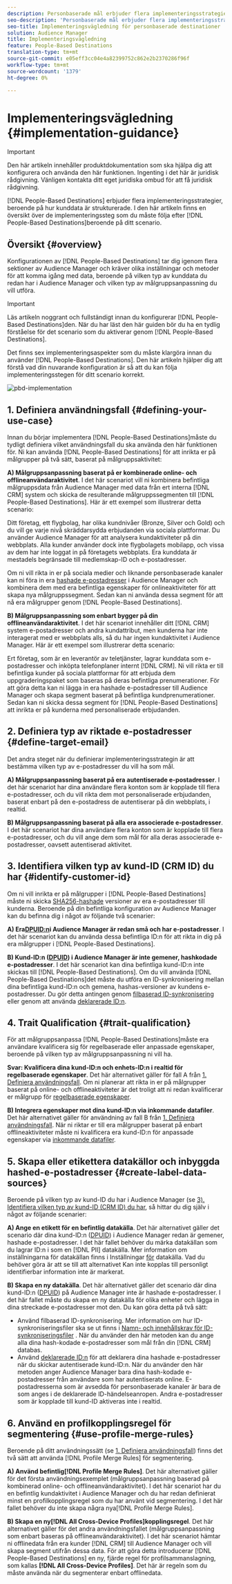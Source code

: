 ```yaml
---
description: Personbaserade mål erbjuder flera implementeringsstrategier, beroende på hur kunddata är strukturerade. I den här artikeln finns en översikt över de implementeringssteg som du måste följa för personbaserade mål, beroende på ditt scenario.
seo-description: 'Personbaserade mål erbjuder flera implementeringsstrategier, beroende på hur kunddata är strukturerade. I den här artikeln finns en översikt över de implementeringssteg som du måste följa för personbaserade mål, beroende på ditt scenario.  '
seo-title: Implementeringsvägledning för personbaserade destinationer
solution: Audience Manager
title: Implementeringsvägledning
feature: People-Based Destinations
translation-type: tm+mt
source-git-commit: e05eff3cc04e4a82399752c862e2b2370286f96f
workflow-type: tm+mt
source-wordcount: '1379'
ht-degree: 0%

---
```



# Implementeringsvägledning {#implementation-guidance}

>[!IMPORTANT]
>Den här artikeln innehåller produktdokumentation som ska hjälpa dig att konfigurera och använda den här funktionen. Ingenting i det här är juridisk rådgivning. Vänligen kontakta ditt eget juridiska ombud för att få juridisk rådgivning.

[!DNL People-Based Destinations] erbjuder flera implementeringsstrategier, beroende på hur kunddata är strukturerade. I den här artikeln finns en översikt över de implementeringssteg som du måste följa efter [!DNL People-Based Destinations]beroende på ditt scenario.

## Översikt {#overview}

Konfigurationen av [!DNL People-Based Destinations] tar dig igenom flera sektioner av Audience Manager och kräver olika inställningar och metoder för att komma igång med data, beroende på vilken typ av kunddata du redan har i Audience Manager och vilken typ av målgruppsanpassning du vill utföra.

>[!IMPORTANT]
> Läs artikeln noggrant och fullständigt innan du konfigurerar [!DNL People-Based Destinations]den. När du har läst den här guiden bör du ha en tydlig förståelse för det scenario som du aktiverar genom [!DNL People-Based Destinations].

Det finns sex implementeringsaspekter som du måste klargöra innan du använder [!DNL People-Based Destinations]. Den här artikeln hjälper dig att förstå vad din nuvarande konfiguration är så att du kan följa implementeringsstegen för ditt scenario korrekt.

![pbd-implementation](assets/pbd-implementation.png)

## 1. Definiera användningsfall {#defining-your-use-case}

Innan du börjar implementera [!DNL People-Based Destinations]måste du tydligt definiera vilket användningsfall du ska använda den här funktionen för. Ni kan använda [!DNL People-Based Destinations] för att inrikta er på målgrupper på två sätt, baserat på målgruppsaktivitet:

**A) Målgruppsanpassning baserat på er kombinerade online- och offlineanvändaraktivitet**. I det här scenariot vill ni kombinera befintliga målgruppsdata från Audience Manager med data från ert interna [!DNL CRM] system och skicka de resulterande målgruppssegmenten till [!DNL People-Based Destinations]. Här är ett exempel som illustrerar detta scenario:

Ditt företag, ett flygbolag, har olika kundnivåer (Bronze, Silver och Gold) och du vill ge varje nivå skräddarsydda erbjudanden via sociala plattformar. Du använder Audience Manager för att analysera kundaktiviteter på din webbplats. Alla kunder använder dock inte flygbolagets mobilapp, och vissa av dem har inte loggat in på företagets webbplats. Era kunddata är mestadels begränsade till medlemskap-ID och e-postadresser.

Om ni vill rikta in er på sociala medier och liknande personbaserade kanaler kan ni föra in era [hashade e-postadresser](people-based-destinations-prerequisites.md) i Audience Manager och kombinera dem med era befintliga egenskaper för onlineaktiviteter för att skapa nya målgruppssegment. Sedan kan ni använda dessa segment för att nå era målgrupper genom [!DNL People-Based Destinations].

**B) Målgruppsanpassning som enbart bygger på din offlineanvändaraktivitet**. I det här scenariot innehåller ditt [!DNL CRM] system e-postadresser och andra kundattribut, men kunderna har inte interagerat med er webbplats alls, så du har ingen kundaktivitet i Audience Manager. Här är ett exempel som illustrerar detta scenario:

Ert företag, som är en leverantör av teletjänster, lagrar kunddata som e-postadresser och inköpta telefonplaner internt [!DNL CRM]. Ni vill rikta er till befintliga kunder på sociala plattformar för att erbjuda dem uppgraderingspaket som baseras på deras befintliga prenumerationer. För att göra detta kan ni lägga in era hashade e-postadresser till Audience Manager och skapa segment baserat på befintliga kundprenumerationer. Sedan kan ni skicka dessa segment för [!DNL People-Based Destinations] att inrikta er på kunderna med personaliserade erbjudanden.

## 2. Definiera typ av riktade e-postadresser {#define-target-email}

Det andra steget när du definierar implementeringsstrategin är att bestämma vilken typ av e-postadresser du vill ha som mål.

**A) Målgruppsanpassning baserat på era autentiserade e-postadresser**. I det här scenariot har dina användare flera konton som är kopplade till flera e-postadresser, och du vill rikta dem mot personaliserade erbjudanden, baserat enbart på den e-postadress de autentiserar på din webbplats, i realtid.

**B) Målgruppsanpassning baserat på alla era associerade e-postadresser**. I det här scenariot har dina användare flera konton som är kopplade till flera e-postadresser, och du vill ange dem som mål för alla deras associerade e-postadresser, oavsett autentiserad aktivitet.

## 3. Identifiera vilken typ av kund-ID (CRM ID) du har {#identify-customer-id}

Om ni vill inrikta er på målgrupper i [!DNL People-Based Destinations] måste ni skicka [SHA256-hashade](people-based-destinations-prerequisites.md) versioner av era e-postadresser till kunderna. Beroende på din befintliga konfiguration av Audience Manager kan du befinna dig i något av följande två scenarier:

**A) Era[DPUID:n](../../reference/ids-in-aam.md)i Audience Manager är redan små och har e-postadresser**. I det här scenariot kan du använda dessa befintliga ID:n för att rikta in dig på era målgrupper i [!DNL People-Based Destinations].

**B) Kund-ID:n ([DPUID](../../reference/ids-in-aam.md)) i Audience Manager är inte gemener, hashkodade e-postadresser**. I det här scenariot kan dina befintliga kund-ID:n inte skickas till [!DNL People-Based Destinations]. Om du vill använda [!DNL People-Based Destinations]det måste du utföra en ID-synkronisering mellan dina befintliga kund-ID:n och gemena, hashas-versioner av kundens e-postadresser. Du gör detta antingen genom [filbaserad ID-synkronisering](../../integration/sending-audience-data/batch-data-transfer-explained/id-sync-file-based.md) eller genom att använda [deklarerade ID:n](../declared-ids.md).

## 4. Trait Qualification {#trait-qualification}

För att målgruppsanpassa [!DNL People-Based Destinations]måste era användare kvalificera sig för regelbaserade eller anpassade egenskaper, beroende på vilken typ av målgruppsanpassning ni vill ha.

**Svar: Kvalificera dina kund-ID:n och enhets-ID:n i realtid för regelbaserade egenskaper**. Det här alternativet gäller för fall A från [1. Definiera användningsfall](people-based-destinations-workflow.md#defining-your-use-case). Om ni planerar att rikta in er på målgrupper baserat på online- och offlineaktiviteter är det troligt att ni redan kvalificerar er målgrupp för [regelbaserade egenskaper](../traits/trait-and-segment-qualification-reference.md).

**B) Integrera egenskaper mot dina kund-ID:n via inkommande datafiler**. Det här alternativet gäller för användning av fall B från [1. Definiera användningsfall](people-based-destinations-workflow.md#defining-your-use-case). När ni riktar er till era målgrupper baserat på enbart offlineaktiviteter måste ni kvalificera era kund-ID:n för anpassade egenskaper via [inkommande datafiler](../../integration/sending-audience-data/batch-data-transfer-explained/inbound-file-contents.md).

## 5. Skapa eller etikettera datakällor och inbyggda hashed-e-postadresser {#create-label-data-sources}

Beroende på vilken typ av kund-ID du har i Audience Manager (se [3). Identifiera vilken typ av kund-ID (CRM ID) du har](people-based-destinations-workflow.md#identify-customer-id), så hittar du dig själv i något av följande scenarier:

**A) Ange en etikett för en befintlig datakälla**. Det här alternativet gäller det scenario där dina kund-ID:n ([DPUID](../../reference/ids-in-aam.md)) i Audience Manager redan är gemener, hashade e-postadresser. I det här fallet behöver du märka datakällan som du lagrar ID:n i som en [!DNL PII] datakälla. Mer information om inställningarna för datakällan finns i Inställningar [för](../datasources-list-and-settings.md) datakälla. Vad du behöver göra är att se till att alternativet Kan inte kopplas till personligt identifierbar information inte är markerat.

**B) Skapa en ny datakälla**. Det här alternativet gäller det scenario där dina kund-ID:n ([DPUID](../../reference/ids-in-aam.md)) på Audience Manager inte är hashade e-postadresser. I det här fallet måste du skapa en ny datakälla för olika enheter och lägga in dina streckade e-postadresser mot den. Du kan göra detta på två sätt:

* Använd filbaserad ID-synkronisering. Mer information om hur ID-synkroniseringsfiler ska se ut finns i [Namn- och innehållskrav för ID-synkroniseringsfiler](../../integration/sending-audience-data/batch-data-transfer-explained/id-sync-file-based.md) . När du använder den här metoden kan du ange alla dina hash-kodade e-postadresser som mål från din [!DNL CRM] databas.
* Använd [deklarerade ID:n](../declared-ids.md) för att deklarera dina hashade e-postadresser när du skickar autentiserade kund-ID:n. När du använder den här metoden anger Audience Manager bara dina hash-kodade e-postadresser från användare som har autentiserats online. E-postadresserna som är avsedda för personbaserade kanaler är bara de som anges i de deklarerade ID-händelseanropen. Andra e-postadresser som är kopplade till kund-ID aktiveras inte i realtid.

## 6. Använd en profilkopplingsregel för segmentering {#use-profile-merge-rules}

Beroende på ditt användningssätt (se [1. Definiera användningsfall](people-based-destinations-workflow.md#defining-your-use-case)) finns det två sätt att använda [!DNL Profile Merge Rules] för segmentering.

**A) Använd befintlig[!DNL Profile Merge Rules]**. Det här alternativet gäller för det första användningsexemplet (målgruppsanpassning baserad på kombinerad online- och offlineanvändaraktivitet). I det här scenariot har du en befintlig kundaktivitet i Audience Manager och du har redan definierat minst en profilkopplingsregel som du har använt vid segmentering. I det här fallet behöver du inte skapa några nya[!DNL Profile Merge Rules].

**B) Skapa en ny[!DNL All Cross-Device Profiles]kopplingsregel**. Det här alternativet gäller för det andra användningsfallet (målgruppsanpassning som enbart baseras på offlineanvändaraktivitet). I det här scenariot hämtar ni offlinedata från era kunder [!DNL CRM] till Audience Manager och vill skapa segment utifrån dessa data. För att göra detta introducerar [!DNL People-Based Destinations] en ny, fjärde regel för profilsammanslagning, som kallas **[!DNL All Cross-Device Profiles]**. Det här är regeln som du måste använda när du segmenterar enbart offlinedata.
